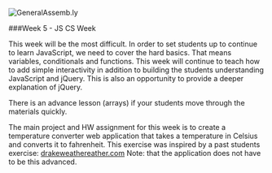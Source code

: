 ![GeneralAssemb.ly](https://github.com/generalassembly/ga-ruby-on-rails-for-devs/raw/master/images/ga.png "GeneralAssemb.ly")

###Week 5 - JS CS Week

This week will be the most difficult. In order to set students up to continue to learn  JavaScript, we need to cover the hard basics. That means variables, conditionals and functions. This week will continue to teach how to add simple interactivity in addition to building the students understanding JavaScript and jQuery. This is also an opportunity to provide a deeper explanation of jQuery.

There is an advance lesson (arrays) if your students move through the materials quickly.

The main project and HW assignment for this week is to create a temperature converter web application that takes a temperature in Celsius and converts it to fahrenheit. This exercise was inspired by a past students exercise: [drakeweathereather.com](http://www.drakeweather.com) Note: that the application does not have to be this advanced. 